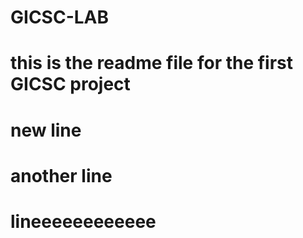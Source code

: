 # GICSC-LAB
# this is the readme file for the first GICSC project 

# new line
# another line
# lineeeeeeeeeeee